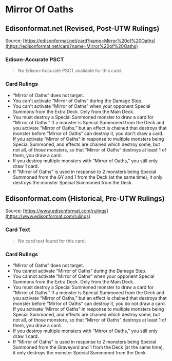 # Mirror Of Oaths

## Edisonformat.net (Revised, Post-UTW Rulings)

Source: [https://edisonformat.net/card?name=Mirror%20of%20Oaths](https://edisonformat.net/card?name=Mirror%20of%20Oaths)

### Edison-Accurate PSCT

> No Edison-Accurate PSCT available for this card.

### Card Rulings

*   “Mirror of Oaths” does not target.
*   You can't activate “Mirror of Oaths” during the Damage Step.
*   You can't activate “Mirror of Oaths” when your opponent Special Summons from the Extra Deck. Only from the Main Deck.
*   You must destroy a Special Summoned monster to draw a card for “Mirror of Oaths.” If a monster is Special Summoned from the Deck and you activate “Mirror of Oaths,” but an effect is chained that destroys that monster before “Mirror of Oaths” can destroy it, you don't draw a card. If you activate “Mirror of Oaths” in response to multiple monsters being Special Summoned, and effects are chained which destroy some, but not all, of those monsters, so that “Mirror of Oaths” destroys at least 1 of them, you draw a card.
*   If you destroy multiple monsters with “Mirror of Oaths,” you still only draw 1 card.
*   If “Mirror of Oaths” is used in response to 2 monsters being Special Summoned from the GY and 1 from the Deck (at the same time), it only destroys the monster Special Summoned from the Deck.


## Edisonformat.com (Historical, Pre-UTW Rulings)

Source: [https://www.edisonformat.com/rulings](https://www.edisonformat.com/rulings)

### Card Text

> No card text found for this card.

### Card Rulings

*   “Mirror of Oaths” does not target.
*   You cannot activate “Mirror of Oaths” during the Damage Step.
*   You cannot activate “Mirror of Oaths” when your opponent Special Summons from the Extra Deck. Only from the Main Deck.
*   You must destroy a Special Summoned monster to draw a card for “Mirror of Oaths.” If a monster is Special Summoned from the Deck and you activate “Mirror of Oaths,” but an effect is chained that destroys that monster before “Mirror of Oaths” can destroy it, you do not draw a card. If you activate “Mirror of Oaths” in response to multiple monsters being Special Summoned, and effects are chained which destroy some, but not all, of those monsters, so that “Mirror of Oaths” destroys at least 1 of them, you draw a card.
*   If you destroy multiple monsters with “Mirror of Oaths,” you still only draw 1 card.
*   If “Mirror of Oaths” is used in response to 2 monsters being Special Summoned from the Graveyard and 1 from the Deck (at the same time), it only destroys the monster Special Summoned from the Deck.


